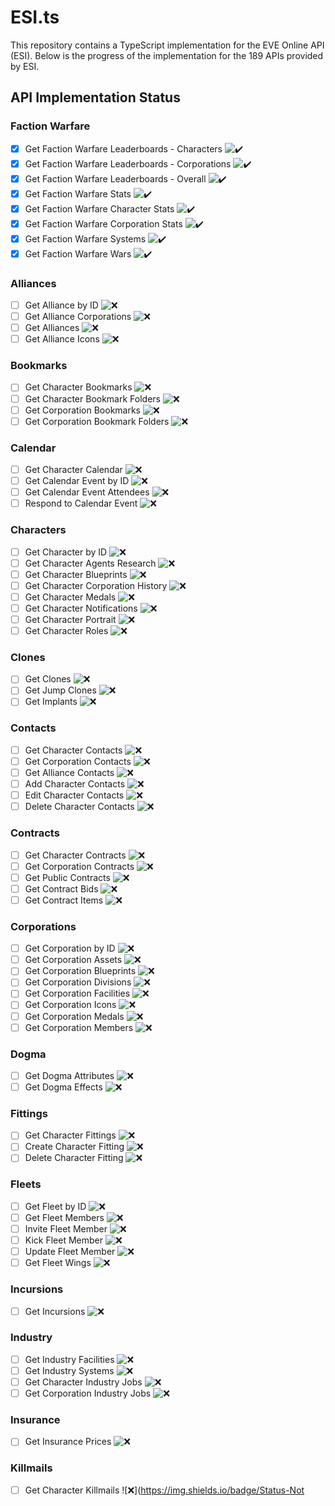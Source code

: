 # ESI.ts

This repository contains a TypeScript implementation for the EVE Online API (ESI). Below is the progress of the implementation for the 189 APIs provided by ESI.

## API Implementation Status

### Faction Warfare
- [x] Get Faction Warfare Leaderboards - Characters ![✔️](https://img.shields.io/badge/Status-Implemented-brightgreen)
- [x] Get Faction Warfare Leaderboards - Corporations ![✔️](https://img.shields.io/badge/Status-Implemented-brightgreen)
- [x] Get Faction Warfare Leaderboards - Overall ![✔️](https://img.shields.io/badge/Status-Implemented-brightgreen)
- [x] Get Faction Warfare Stats ![✔️](https://img.shields.io/badge/Status-Implemented-brightgreen)
- [x] Get Faction Warfare Character Stats ![✔️](https://img.shields.io/badge/Status-Implemented-brightgreen)
- [x] Get Faction Warfare Corporation Stats ![✔️](https://img.shields.io/badge/Status-Implemented-brightgreen)
- [x] Get Faction Warfare Systems ![✔️](https://img.shields.io/badge/Status-Implemented-brightgreen)
- [x] Get Faction Warfare Wars ![✔️](https://img.shields.io/badge/Status-Implemented-brightgreen)

### Alliances
- [ ] Get Alliance by ID ![❌](https://img.shields.io/badge/Status-Not_Implemented-red)
- [ ] Get Alliance Corporations ![❌](https://img.shields.io/badge/Status-Not_Implemented-red)
- [ ] Get Alliances ![❌](https://img.shields.io/badge/Status-Not_Implemented-red)
- [ ] Get Alliance Icons ![❌](https://img.shields.io/badge/Status-Not_Implemented-red)

### Bookmarks
- [ ] Get Character Bookmarks ![❌](https://img.shields.io/badge/Status-Not_Implemented-red)
- [ ] Get Character Bookmark Folders ![❌](https://img.shields.io/badge/Status-Not_Implemented-red)
- [ ] Get Corporation Bookmarks ![❌](https://img.shields.io/badge/Status-Not_Implemented-red)
- [ ] Get Corporation Bookmark Folders ![❌](https://img.shields.io/badge/Status-Not_Implemented-red)

### Calendar
- [ ] Get Character Calendar ![❌](https://img.shields.io/badge/Status-Not_Implemented-red)
- [ ] Get Calendar Event by ID ![❌](https://img.shields.io/badge/Status-Not_Implemented-red)
- [ ] Get Calendar Event Attendees ![❌](https://img.shields.io/badge/Status-Not_Implemented-red)
- [ ] Respond to Calendar Event ![❌](https://img.shields.io/badge/Status-Not_Implemented-red)

### Characters
- [ ] Get Character by ID ![❌](https://img.shields.io/badge/Status-Not_Implemented-red)
- [ ] Get Character Agents Research ![❌](https://img.shields.io/badge/Status-Not_Implemented-red)
- [ ] Get Character Blueprints ![❌](https://img.shields.io/badge/Status-Not_Implemented-red)
- [ ] Get Character Corporation History ![❌](https://img.shields.io/badge/Status-Not_Implemented-red)
- [ ] Get Character Medals ![❌](https://img.shields.io/badge/Status-Not_Implemented-red)
- [ ] Get Character Notifications ![❌](https://img.shields.io/badge/Status-Not_Implemented-red)
- [ ] Get Character Portrait ![❌](https://img.shields.io/badge/Status-Not_Implemented-red)
- [ ] Get Character Roles ![❌](https://img.shields.io/badge/Status-Not_Implemented-red)

### Clones
- [ ] Get Clones ![❌](https://img.shields.io/badge/Status-Not_Implemented-red)
- [ ] Get Jump Clones ![❌](https://img.shields.io/badge/Status-Not_Implemented-red)
- [ ] Get Implants ![❌](https://img.shields.io/badge/Status-Not_Implemented-red)

### Contacts
- [ ] Get Character Contacts ![❌](https://img.shields.io/badge/Status-Not_Implemented-red)
- [ ] Get Corporation Contacts ![❌](https://img.shields.io/badge/Status-Not_Implemented-red)
- [ ] Get Alliance Contacts ![❌](https://img.shields.io/badge/Status-Not_Implemented-red)
- [ ] Add Character Contacts ![❌](https://img.shields.io/badge/Status-Not_Implemented-red)
- [ ] Edit Character Contacts ![❌](https://img.shields.io/badge/Status-Not_Implemented-red)
- [ ] Delete Character Contacts ![❌](https://img.shields.io/badge/Status-Not_Implemented-red)

### Contracts
- [ ] Get Character Contracts ![❌](https://img.shields.io/badge/Status-Not_Implemented-red)
- [ ] Get Corporation Contracts ![❌](https://img.shields.io/badge/Status-Not_Implemented-red)
- [ ] Get Public Contracts ![❌](https://img.shields.io/badge/Status-Not_Implemented-red)
- [ ] Get Contract Bids ![❌](https://img.shields.io/badge/Status-Not_Implemented-red)
- [ ] Get Contract Items ![❌](https://img.shields.io/badge/Status-Not_Implemented-red)

### Corporations
- [ ] Get Corporation by ID ![❌](https://img.shields.io/badge/Status-Not_Implemented-red)
- [ ] Get Corporation Assets ![❌](https://img.shields.io/badge/Status-Not_Implemented-red)
- [ ] Get Corporation Blueprints ![❌](https://img.shields.io/badge/Status-Not_Implemented-red)
- [ ] Get Corporation Divisions ![❌](https://img.shields.io/badge/Status-Not_Implemented-red)
- [ ] Get Corporation Facilities ![❌](https://img.shields.io/badge/Status-Not_Implemented-red)
- [ ] Get Corporation Icons ![❌](https://img.shields.io/badge/Status-Not_Implemented-red)
- [ ] Get Corporation Medals ![❌](https://img.shields.io/badge/Status-Not_Implemented-red)
- [ ] Get Corporation Members ![❌](https://img.shields.io/badge/Status-Not_Implemented-red)

### Dogma
- [ ] Get Dogma Attributes ![❌](https://img.shields.io/badge/Status-Not_Implemented-red)
- [ ] Get Dogma Effects ![❌](https://img.shields.io/badge/Status-Not_Implemented-red)

### Fittings
- [ ] Get Character Fittings ![❌](https://img.shields.io/badge/Status-Not_Implemented-red)
- [ ] Create Character Fitting ![❌](https://img.shields.io/badge/Status-Not_Implemented-red)
- [ ] Delete Character Fitting ![❌](https://img.shields.io/badge/Status-Not_Implemented-red)

### Fleets
- [ ] Get Fleet by ID ![❌](https://img.shields.io/badge/Status-Not_Implemented-red)
- [ ] Get Fleet Members ![❌](https://img.shields.io/badge/Status-Not_Implemented-red)
- [ ] Invite Fleet Member ![❌](https://img.shields.io/badge/Status-Not_Implemented-red)
- [ ] Kick Fleet Member ![❌](https://img.shields.io/badge/Status-Not_Implemented-red)
- [ ] Update Fleet Member ![❌](https://img.shields.io/badge/Status-Not_Implemented-red)
- [ ] Get Fleet Wings ![❌](https://img.shields.io/badge/Status-Not_Implemented-red)

### Incursions
- [ ] Get Incursions ![❌](https://img.shields.io/badge/Status-Not_Implemented-red)

### Industry
- [ ] Get Industry Facilities ![❌](https://img.shields.io/badge/Status-Not_Implemented-red)
- [ ] Get Industry Systems ![❌](https://img.shields.io/badge/Status-Not_Implemented-red)
- [ ] Get Character Industry Jobs ![❌](https://img.shields.io/badge/Status-Not_Implemented-red)
- [ ] Get Corporation Industry Jobs ![❌](https://img.shields.io/badge/Status-Not_Implemented-red)

### Insurance
- [ ] Get Insurance Prices ![❌](https://img.shields.io/badge/Status-Not_Implemented-red)

### Killmails
- [ ] Get Character Killmails ![❌](https://img.shields.io/badge/Status-Not
